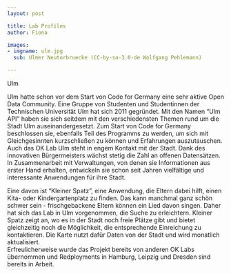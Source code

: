 ```yaml
---
layout: post

title: Lab Profiles
author: Fiona

images:
- imgname: ulm.jpg
  sub: Ulmer Neutorbruecke (CC-by-sa-3.0-de Wolfgang Pehlemann)

---
```



Ulm

Ulm hatte schon vor dem Start von Code for Germany eine sehr aktive Open Data Community. Eine Gruppe von Studenten und Studentinnen der Technischen Universität Ulm hat sich 2011 gegründet. Mit den Namen “Ulm API” haben sie sich seitdem mit den verschiedensten Themen rund um die Stadt Ulm auseinandergesetzt. Zum Start von Code for Germany beschlossen sie, ebenfalls Teil des Programms zu werden, um sich mit Gleichgesinnten kurzschließen zu können und Erfahrungen auszutauschen. 
Auch das OK Lab Ulm steht in engem Kontakt mit der Stadt. Dank des innovativen Bürgermeisters wächst stetig die Zahl an offenen Datensätzen. In Zusammenarbeit mit Verwaltungen, von denen sie Informationen aus erster Hand erhalten, entwickeln sie schon seit Jahren vielfältige und interessante Anwendungen für ihre Stadt.

Eine davon ist “Kleiner Spatz”, eine Anwendung, die Eltern dabei hilft, einen Kita- oder Kindergartenplatz zu finden. Das kann manchmal ganz schön schwer sein - frischgebackene Eltern können ein Lied davon singen. Daher hat sich das Lab in Ulm vorgenommen, die Suche zu erleichtern. Kleiner Spatz zeigt an, wo es in der Stadt noch freie Plätze gibt und bietet gleichzeitig noch die Möglichkeit, die entsprechende Einreichung zu kontaktieren.
Die Karte nutzt dafür Daten von der Stadt und wird monatlich aktualisiert.  
Erfreulicherweise wurde das Projekt bereits von anderen OK Labs übernommen und Redployments in Hamburg, Leipzig und Dresden sind bereits in Arbeit.
